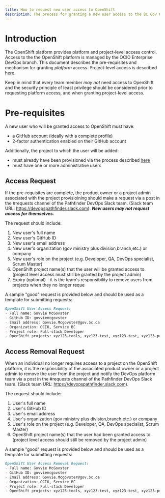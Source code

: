 ```yaml
---
title: How to request new user access to OpenShift 
description: The process for granting a new user access to the BC Gov OpenShift platform.
---
```


# Introduction

The OpenShift platform provides platform and project-level access control. Access to the the OpenShift platform is managed by the OCIO Enterprise DevOps branch.  This document describes the pre-requisites and mechanism for granting *platform* access.  Project-level access is described [here](../HowTo/GrantUsersAccessToProject.md).

Keep in mind that every team member *may not* need access to OpenShift and the security principle of least privilege should be considered prior to requesting platform access, and when granting project-level access. 

# Pre-requisites

A new user who will be granted access to OpenShift must have:

- a GitHub account (ideally with a complete profile)
- 2-factor authentication enabled on their GitHub account

Additionally, the project to which the user will be added:
- must already have been provisioned via the process described [here](StartingANewProject.md)
- must have one or more administrative users 

## Access Request

If the pre-requisites are complete, the product owner or a project admin associated with the project provisioining should make a request via a post in the #requests channel of the Pathfinder DevOps Slack team. (Slack team URL: https://devopspathfinder.slack.com).
***New users may not request access for themselves.***

The request should include:

1. New user's full name
1. New user's GitHub ID
1. New user's email address
1. New user's organization (gov ministry plus division,branch,etc.) or company
1. New user's role on the project (e.g. Developer, QA, DevOps specialist, Scrum Master)
1. OpenShift project name(s) that the user will be granted access to. (project level access must still be granted by the project admin)
1. Expiry (optional) - it is the team's responsibility to remove users from projects when they no longer reque 

A sample "good" request is provided below and should be used as a template for submitting requests:

```markdown
OpenShift User Access Request:
- Full name: Govvie McGovster
- GitHub ID: govviemcgovster
- Email address: Govvie.Mcgovster@gov.bc.ca
- Organization: OCIO, Service BC
- Project role: Full-stack Developer
- OpenShift projects: xyz123-tools, xyz123-test, xyz123-test, xyz123-prod  
```

## Access Removal Request

When an individual no longer requires access to a project on the OpenShift platform, it is the responsibility of the associated product owner or a project admin to remove the user from the project and notify the DevOps platform team via a post in the #requests channel of the Pathfinder DevOps Slack team. (Slack team URL: https://devopspathfinder.slack.com).

The request should include:

1. User's full name
1. User's GitHub ID
1. User's email address
1. User's organization (gov ministry plus division,branch,etc.) or company
1. User's role on the project (e.g. Developer, QA, DevOps specialist, Scrum Master)
1. OpenShift project name(s) that the user had been granted access to. (project level access should still be removed by the project admin) 

A sample "good" request is provided below and should be used as a template for submitting requests:

```markdown
OpenShift User Access Removal Request:
- Full name: Govvie McGovster
- GitHub ID: govviemcgovster
- Email address: Govvie.Mcgovster@gov.bc.ca
- Organization: OCIO, Service BC
- Project role: Full-stack Developer
- OpenShift projects: xyz123-tools, xyz123-test, xyz123-test, xyz123-prod  
```
